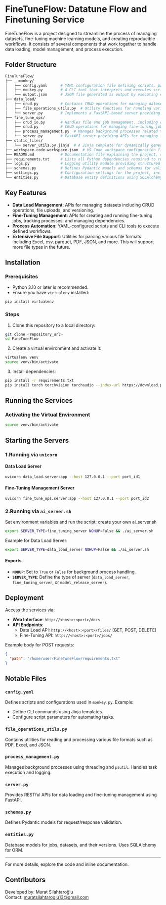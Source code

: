 # FineTuneFlow: Datatune Flow and Finetuning Service

FineTuneFlow is a project designed to streamline the process of managing datasets, fine-tuning machine learning models, and creating reproducible workflows. It consists of several components that work together to handle data loading, model management, and process execution.

## Folder Structure

```bash
FineTuneFlow/
├── __monkey/
│   ├── config.yaml      # YAML configuration file defining scripts, parameters, and other configurations used by `monkey.py`.
│   ├── monkey.py        # A CLI tool that interprets and executes scripts defined in `config.yaml` using Jinja templates and subprocesses.
│   └── output.json      # JSON file generated as output by executing defined scripts, used to store results or logs.
├── data_load/
│   ├── crud.py          # Contains CRUD operations for managing datasets, including retrieving and updating dataset versions.
│   ├── file_operations_utils.py  # Utility functions for handling various file formats like Excel, JSON, PDF, YAML, and more. Includes parsers for reading and writing files.
│   └── server.py        # Implements a FastAPI-based server providing endpoints for dataset operations like upload, retrieval, and version management.
├── fine_tune_ops/
│   ├── crud_io.py       # Handles file and job management, including creating, copying, and validating job configurations.
│   ├── crud.py          # CRUD operations for managing fine-tuning jobs, processes, and related metadata.
│   ├── process_management.py  # Manages background processes related to fine-tuning tasks, including monitoring and handling task states.
│   └── server.py        # FastAPI server providing APIs for managing fine-tuning workflows, job creation, and process execution.
├── static_files/
│   └── server_utils.py.jinja  # A Jinja template for dynamically generating utility Python scripts based on job-specific configurations.
├── workspace.code-workspace.json  # VS Code workspace configuration file, enabling easy project navigation and setup.
├── README.md            # Documentation file explaining the project, setup instructions, and usage.
├── requirements.txt     # Lists all Python dependencies required to run the project, including libraries for FastAPI, SQLAlchemy, and others.
├── logs.py              # Logging utility module providing structured logging for tracking application events and errors.
├── schemas.py           # Defines Pydantic models and schemas for validating and serializing data for API endpoints.
├── settings.py          # Configuration settings for the project, including paths, database connection strings, and directory structure.
└── entities.py          # Database entity definitions using SQLAlchemy, representing tables and relationships for datasets, jobs, and processes.
```

## Key Features

- **Data Load Management**: APIs for managing datasets including CRUD operations, file uploads, and versioning.
- **Fine-Tuning Management**: APIs for creating and running fine-tuning jobs, tracking processes, and managing dependencies.
- **Process Automation**: YAML-configured scripts and CLI tools to execute defined workflows.
- **Extensive File Support**: Utilities for parsing various file formats including Excel, csv, parquet, PDF, JSON, and more. This will support more file types in the future.

## Installation

### Prerequisites
- Python 3.10 or later is recommended.
- Ensure you have `virtualenv` installed:

```bash
pip install virtualenv
```

### Steps
1. Clone this repository to a local directory:
```bash
git clone <repository_url>
cd FineTuneFlow
```
2. Create a virtual environment and activate it:
```bash
virtualenv venv
source venv/bin/activate
```
3. Install dependencies:
```bash
pip install -r requirements.txt
pip install torch torchvision torchaudio --index-url https://download.pytorch.org/whl/cu118  # Use cu118, cu121, or cu124 based on your GPU type and the compatible PyTorch version. This affects transformers and GPU compatibility.
```

## Running the Services

### Activating the Virtual Environment
```bash
source venv/bin/activate
```

## Starting the Servers
### 1.Running via `uvicorn`
#### Data Load Server
```bash
uvicorn data_load.server:app --host 127.0.0.1 --port port_id1
```

#### Fine-Tuning Management Server
```bash
uvicorn fine_tune_ops.server:app --host 127.0.0.1 --port port_id2
```

### 2.Running via `ai_server.sh`
Set environment variables and run the script:
create your own ai_server.sh
```bash
export SERVER_TYPE=fine_tuning_server NOHUP=False && ./ai_server.sh
```

Example for Data Load Server:
```bash
export SERVER_TYPE=data_load_server NOHUP=False && ./ai_server.sh
```

#### Exports

- **`NOHUP`**: Set to `True` or `False` for background process handling.
- **`SERVER_TYPE`**: Define the type of server (`data_load_server`, `fine_tuning_server`, or `model_release_server`).

## Deployment

Access the services via:
- **Web Interface**: `http://<host>:<port>/docs`
- **API Endpoints**:
    - Data Load API: `http://<host>:<port>/files/` (GET, POST, DELETE)
    - Fine-Tuning API: `http://<host>:<port>/jobs/`

Example body for POST requests:
```json
{
  "path": "/home/user/FineTuneFlow/requirements.txt"
}
```

## Notable Files

### `config.yaml`
Defines scripts and configurations used in `monkey.py`. Example:
- Define CLI commands using Jinja templates.
- Configure script parameters for automating tasks.

### `file_operations_utils.py`
Contains utilities for reading and processing various file formats such as PDF, Excel, and JSON.

### `process_management.py`
Manages background processes using threading and `psutil`. Handles task execution and logging.

### `server.py`
Provides RESTful APIs for data loading and fine-tuning management using FastAPI.

### `schemas.py`
Defines Pydantic models for request/response validation.

### `entities.py`
Database models for jobs, datasets, and their versions. Uses SQLAlchemy for ORM.

---
For more details, explore the code and inline documentation.

## Contributors
Developed by: Murat Silahtaroğlu  
Contact: [muratsilahtaroglu13@gmail.com](mailto:muratsilahtaroglu13@gmail.com)
